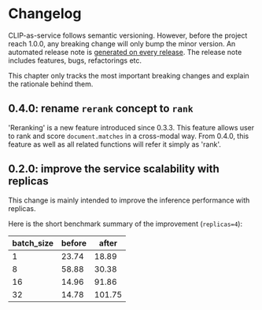 # Changelog

CLIP-as-service follows semantic versioning. However, before the project reach 1.0.0, any breaking change will only bump the minor version.  An automated release note is [generated on every release](https://github.com/jina-ai/clip-as-service/releases). The release note includes features, bugs, refactorings etc. 

This chapter only tracks the most important breaking changes and explain the rationale behind them.

## 0.4.0: rename `rerank` concept to `rank`

'Reranking' is a new feature introduced since 0.3.3. This feature allows user to rank and score `document.matches` in a cross-modal way. From 0.4.0, this feature as well as all related functions will refer it simply as 'rank'.

## 0.2.0: improve the service scalability with replicas

This change is mainly intended to improve the inference performance with replicas.

Here is the short benchmark summary of the improvement (`replicas=4`):

| batch_size  | before | after   |
|-------------|--------|---------|
| 1           | 23.74  | 18.89   |
| 8           | 58.88  | 30.38   |
| 16          | 14.96  | 91.86   |
| 32          | 14.78  | 101.75  |
